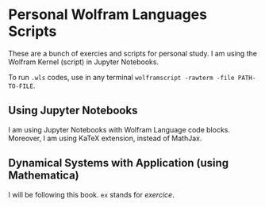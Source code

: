 # Personal Wolfram Languages Scripts

These are a bunch of exercies and scripts for personal study. I am using the Wolfram Kernel (script) in Jupyter Notebooks.

To run `.wls` codes, use in any terminal `wolframscript -rawterm -file PATH-TO-FILE`.

## Using Jupyter Notebooks

I am using Jupyter Notebooks with Wolfram Language code blocks. Moreover, I am using KaTeX extension, instead of MathJax. 

## Dynamical Systems with Application (using Mathematica)

I will be following this book. `ex` stands for *exercice*.